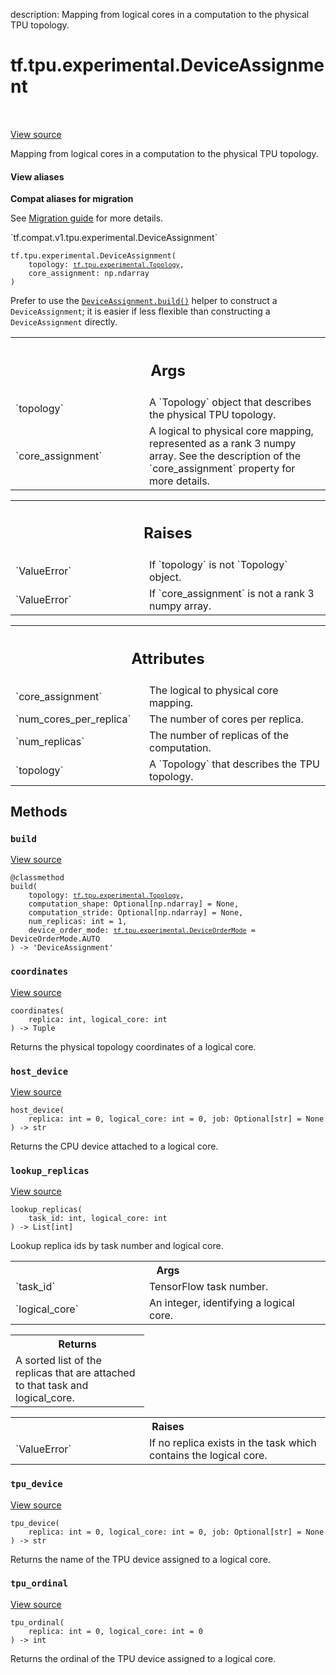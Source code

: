 description: Mapping from logical cores in a computation to the physical TPU topology.

<div itemscope itemtype="http://developers.google.com/ReferenceObject">
<meta itemprop="name" content="tf.tpu.experimental.DeviceAssignment" />
<meta itemprop="path" content="Stable" />
<meta itemprop="property" content="__init__"/>
<meta itemprop="property" content="build"/>
<meta itemprop="property" content="coordinates"/>
<meta itemprop="property" content="host_device"/>
<meta itemprop="property" content="lookup_replicas"/>
<meta itemprop="property" content="tpu_device"/>
<meta itemprop="property" content="tpu_ordinal"/>
</div>

# tf.tpu.experimental.DeviceAssignment

<!-- Insert buttons and diff -->

<table class="tfo-notebook-buttons tfo-api nocontent" align="left">

</table>

<a target="_blank" class="external" href="/code/stable/tensorflow/python/tpu/device_assignment.py">View source</a>



Mapping from logical cores in a computation to the physical TPU topology.

<section class="expandable">
  <h4 class="showalways">View aliases</h4>
  <p>
<b>Compat aliases for migration</b>
<p>See
<a href="https://www.tensorflow.org/guide/migrate">Migration guide</a> for
more details.</p>
<p>`tf.compat.v1.tpu.experimental.DeviceAssignment`</p>
</p>
</section>

<pre class="devsite-click-to-copy prettyprint lang-py tfo-signature-link">
<code>tf.tpu.experimental.DeviceAssignment(
    topology: <a href="../../../tf/tpu/experimental/Topology.md"><code>tf.tpu.experimental.Topology</code></a>,
    core_assignment: np.ndarray
)
</code></pre>



<!-- Placeholder for "Used in" -->

Prefer to use the <a href="../../../tf/tpu/experimental/DeviceAssignment.md#build"><code>DeviceAssignment.build()</code></a> helper to construct a
`DeviceAssignment`; it is easier if less flexible than constructing a
`DeviceAssignment` directly.

<!-- Tabular view -->
 <table class="responsive fixed orange">
<colgroup><col width="214px"><col></colgroup>
<tr><th colspan="2"><h2 class="add-link">Args</h2></th></tr>

<tr>
<td>
`topology`<a id="topology"></a>
</td>
<td>
A `Topology` object that describes the physical TPU topology.
</td>
</tr><tr>
<td>
`core_assignment`<a id="core_assignment"></a>
</td>
<td>
A logical to physical core mapping, represented as a
rank 3 numpy array. See the description of the `core_assignment`
property for more details.
</td>
</tr>
</table>



<!-- Tabular view -->
 <table class="responsive fixed orange">
<colgroup><col width="214px"><col></colgroup>
<tr><th colspan="2"><h2 class="add-link">Raises</h2></th></tr>

<tr>
<td>
`ValueError`<a id="ValueError"></a>
</td>
<td>
If `topology` is not `Topology` object.
</td>
</tr><tr>
<td>
`ValueError`<a id="ValueError"></a>
</td>
<td>
If `core_assignment` is not a rank 3 numpy array.
</td>
</tr>
</table>





<!-- Tabular view -->
 <table class="responsive fixed orange">
<colgroup><col width="214px"><col></colgroup>
<tr><th colspan="2"><h2 class="add-link">Attributes</h2></th></tr>

<tr>
<td>
`core_assignment`<a id="core_assignment"></a>
</td>
<td>
The logical to physical core mapping.
</td>
</tr><tr>
<td>
`num_cores_per_replica`<a id="num_cores_per_replica"></a>
</td>
<td>
The number of cores per replica.
</td>
</tr><tr>
<td>
`num_replicas`<a id="num_replicas"></a>
</td>
<td>
The number of replicas of the computation.
</td>
</tr><tr>
<td>
`topology`<a id="topology"></a>
</td>
<td>
A `Topology` that describes the TPU topology.
</td>
</tr>
</table>



## Methods

<h3 id="build"><code>build</code></h3>

<a target="_blank" class="external" href="/code/stable/tensorflow/python/tpu/device_assignment.py">View source</a>

<pre class="devsite-click-to-copy prettyprint lang-py tfo-signature-link">
<code>@classmethod</code>
<code>build(
    topology: <a href="../../../tf/tpu/experimental/Topology.md"><code>tf.tpu.experimental.Topology</code></a>,
    computation_shape: Optional[np.ndarray] = None,
    computation_stride: Optional[np.ndarray] = None,
    num_replicas: int = 1,
    device_order_mode: <a href="../../../tf/tpu/experimental/DeviceOrderMode.md"><code>tf.tpu.experimental.DeviceOrderMode</code></a> = DeviceOrderMode.AUTO
) -> 'DeviceAssignment'
</code></pre>




<h3 id="coordinates"><code>coordinates</code></h3>

<a target="_blank" class="external" href="/code/stable/tensorflow/python/tpu/device_assignment.py">View source</a>

<pre class="devsite-click-to-copy prettyprint lang-py tfo-signature-link">
<code>coordinates(
    replica: int, logical_core: int
) -> Tuple
</code></pre>

Returns the physical topology coordinates of a logical core.


<h3 id="host_device"><code>host_device</code></h3>

<a target="_blank" class="external" href="/code/stable/tensorflow/python/tpu/device_assignment.py">View source</a>

<pre class="devsite-click-to-copy prettyprint lang-py tfo-signature-link">
<code>host_device(
    replica: int = 0, logical_core: int = 0, job: Optional[str] = None
) -> str
</code></pre>

Returns the CPU device attached to a logical core.


<h3 id="lookup_replicas"><code>lookup_replicas</code></h3>

<a target="_blank" class="external" href="/code/stable/tensorflow/python/tpu/device_assignment.py">View source</a>

<pre class="devsite-click-to-copy prettyprint lang-py tfo-signature-link">
<code>lookup_replicas(
    task_id: int, logical_core: int
) -> List[int]
</code></pre>

Lookup replica ids by task number and logical core.


<!-- Tabular view -->
 <table class="responsive fixed orange">
<colgroup><col width="214px"><col></colgroup>
<tr><th colspan="2">Args</th></tr>

<tr>
<td>
`task_id`
</td>
<td>
TensorFlow task number.
</td>
</tr><tr>
<td>
`logical_core`
</td>
<td>
An integer, identifying a logical core.
</td>
</tr>
</table>



<!-- Tabular view -->
 <table class="responsive fixed orange">
<colgroup><col width="214px"><col></colgroup>
<tr><th colspan="2">Returns</th></tr>
<tr class="alt">
<td colspan="2">
A sorted list of the replicas that are attached to that task and
logical_core.
</td>
</tr>

</table>



<!-- Tabular view -->
 <table class="responsive fixed orange">
<colgroup><col width="214px"><col></colgroup>
<tr><th colspan="2">Raises</th></tr>

<tr>
<td>
`ValueError`
</td>
<td>
If no replica exists in the task which contains the logical
core.
</td>
</tr>
</table>



<h3 id="tpu_device"><code>tpu_device</code></h3>

<a target="_blank" class="external" href="/code/stable/tensorflow/python/tpu/device_assignment.py">View source</a>

<pre class="devsite-click-to-copy prettyprint lang-py tfo-signature-link">
<code>tpu_device(
    replica: int = 0, logical_core: int = 0, job: Optional[str] = None
) -> str
</code></pre>

Returns the name of the TPU device assigned to a logical core.


<h3 id="tpu_ordinal"><code>tpu_ordinal</code></h3>

<a target="_blank" class="external" href="/code/stable/tensorflow/python/tpu/device_assignment.py">View source</a>

<pre class="devsite-click-to-copy prettyprint lang-py tfo-signature-link">
<code>tpu_ordinal(
    replica: int = 0, logical_core: int = 0
) -> int
</code></pre>

Returns the ordinal of the TPU device assigned to a logical core.




